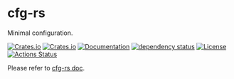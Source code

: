 # cfg-rs
Minimal configuration.

[![Crates.io](https://img.shields.io/crates/v/cfg-rs?style=flat-square)](https://crates.io/crates/cfg-rs)
[![Crates.io](https://img.shields.io/crates/d/cfg-rs?style=flat-square)](https://crates.io/crates/cfg-rs)
[![Documentation](https://docs.rs/cfg-rs/badge.svg)](https://docs.rs/cfg-rs)
[![dependency status](https://deps.rs/repo/github/leptonyu/cfg-rs/status.svg)](https://deps.rs/crate/cfg-rs)
[![License](https://img.shields.io/badge/license-MIT-blue?style=flat-square)](https://github.com/leptonyu/cfg-rs/blob/master/LICENSE-MIT)
[![Actions Status](https://github.com/leptonyu/cfg-rs/workflows/Rust/badge.svg)](https://github.com/leptonyu/cfg-rs/actions)

Please refer to [cfg-rs doc](https://docs.rs/cfg-rs).